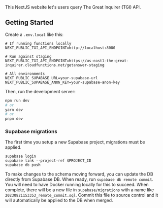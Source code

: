 This NextJS website let's users query The Great Inquirer (TGI) API.

## Getting Started

Create a `.env.local` like this:

```
# If running functions locally
NEXT_PUBLIC_TGI_API_ENDPOINT=http://localhost:8080

# Run against staging
NEXT_PUBLIC_TGI_API_ENDPOINT=https://us-east1-the-great-inquirer.cloudfunctions.net/getanswer-staging

# All environments
NEXT_PUBLIC_SUPABASE_URL=your-supabase-url
NEXT_PUBLIC_SUPABASE_ANON_KEY=your-supabase-anon-key
```

Then, run the development server:

```bash
npm run dev
# or
yarn dev
# or
pnpm dev
```

### Supabase migrations

The first time you setup a new Supabase project, migrations must be applied.

```
supabase login
supabase link --project-ref $PROJECT_ID
supabase db push
```

To make changes to the schema moving forward, you can update the DB directly from Supabase DB. When ready, run `supabase db remote commit`. You will need to have Docker running locally for this to succeed. When complete, there will be a new file in `supabase/migrations` with a name like `20230821153353_remote_commit.sql`. Commit this file to source control and it will automatically be applied to the DB when merged.
